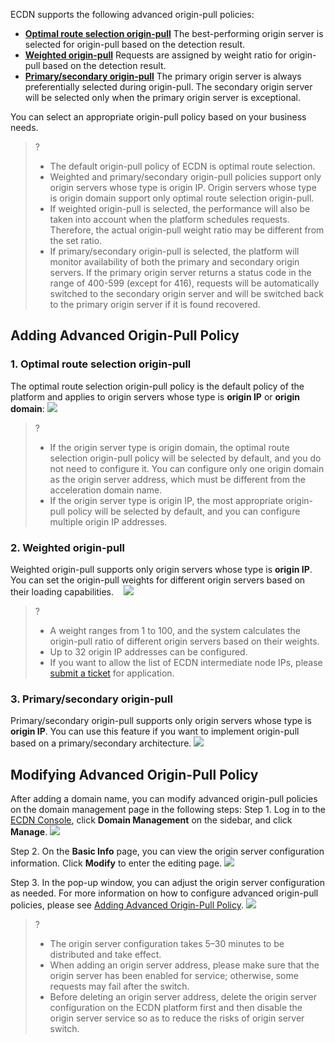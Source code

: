 ECDN supports the following advanced origin-pull policies: 
- **[Optimal route selection origin-pull](#default)**
The best-performing origin server is selected for origin-pull based on the detection result.
- **[Weighted origin-pull](#weight)**
Requests are assigned by weight ratio for origin-pull based on the detection result.
- **[Primary/secondary origin-pull](#master-backup)**
The primary origin server is always preferentially selected during origin-pull. The secondary origin server will be selected only when the primary origin server is exceptional.

You can select an appropriate origin-pull policy based on your business needs. 
>?
>- The default origin-pull policy of ECDN is optimal route selection.
>- Weighted and primary/secondary origin-pull policies support only origin servers whose type is origin IP. Origin servers whose type is origin domain support only optimal route selection origin-pull.
>- If weighted origin-pull is selected, the performance will also be taken into account when the platform schedules requests. Therefore, the actual origin-pull weight ratio may be different from the set ratio.
>- If primary/secondary origin-pull is selected, the platform will monitor availability of both the primary and secondary origin servers. If the primary origin server returns a status code in the range of 400-599 (except for 416), requests will be automatically switched to the secondary origin server and will be switched back to the primary origin server if it is found recovered.

<span id="new"></span>
## Adding Advanced Origin-Pull Policy
<span id="default"></span>
### 1. Optimal route selection origin-pull
The optimal route selection origin-pull policy is the default policy of the platform and applies to origin servers whose type is **origin IP** or **origin domain**:
![](https://main.qcloudimg.com/raw/cb4e342444e4bf4cd00cb27d940ec9fe.png)

>?
>- If the origin server type is origin domain, the optimal route selection origin-pull policy will be selected by default, and you do not need to configure it. You can configure only one origin domain as the origin server address, which must be different from the acceleration domain name.
>- If the origin server type is origin IP, the most appropriate origin-pull policy will be selected by default, and you can configure multiple origin IP addresses.

<span id="weight"></span>
### 2. Weighted origin-pull
Weighted origin-pull supports only origin servers whose type is **origin IP**. You can set the origin-pull weights for different origin servers based on their loading capabilities.   
![](https://main.qcloudimg.com/raw/67d50247982e9eb4bcd5b244aa365f2f.png) 

>?
>- A weight ranges from 1 to 100, and the system calculates the origin-pull ratio of different origin servers based on their weights.
>- Up to 32 origin IP addresses can be configured.
>- If you want to allow the list of ECDN intermediate node IPs, please [submit a ticket](https://console.cloud.tencent.com/workorder/category) for application.

<span id="master-backup"></span>
### 3. Primary/secondary origin-pull
Primary/secondary origin-pull supports only origin servers whose type is **origin IP**. You can use this feature if you want to implement origin-pull based on a primary/secondary architecture.
![](https://main.qcloudimg.com/raw/ec760ae6232996fe79090740a1f3812c.png)

## Modifying Advanced Origin-Pull Policy
After adding a domain name, you can modify advanced origin-pull policies on the domain management page in the following steps:
Step 1. Log in to the [ECDN Console](https://console.cloud.tencent.com/dsa), click **Domain Management** on the sidebar, and click **Manage**.
![](https://main.qcloudimg.com/raw/2d636019fafbb5de9ed3e72b269b9fa9.png)

Step 2. On the **Basic Info** page, you can view the origin server configuration information. Click **Modify** to enter the editing page.
![](https://main.qcloudimg.com/raw/f6c5c81c162d7da054da02ae47ce73b3.png)

Step 3. In the pop-up window, you can adjust the origin server configuration as needed. For more information on how to configure advanced origin-pull policies, please see [Adding Advanced Origin-Pull Policy](#new).
![](https://main.qcloudimg.com/raw/7787ebc04c0657f6edda95ef0f9545e3.png)

>?
>- The origin server configuration takes 5–30 minutes to be distributed and take effect.
>- When adding an origin server address, please make sure that the origin server has been enabled for service; otherwise, some requests may fail after the switch.
>- Before deleting an origin server address, delete the origin server configuration on the ECDN platform first and then disable the origin server service so as to reduce the risks of origin server switch.
